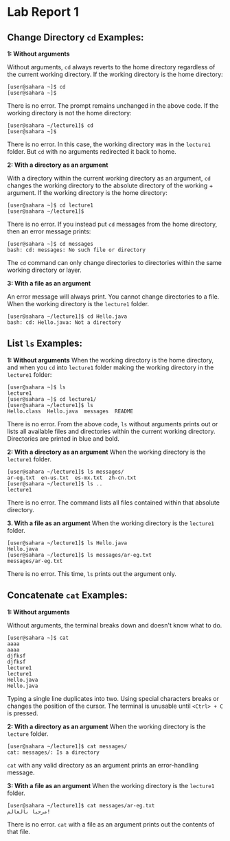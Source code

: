 # Lab Report 1

## Change Directory `cd` Examples:
**1: Without arguments**

Without arguments, `cd` always reverts to the home directory regardless of the current working directory.
If the working directory is the home directory:
```
[user@sahara ~]$ cd
[user@sahara ~]$
```
There is no error. The prompt remains unchanged in the above code. If the working directory is not the home directory:
```
[user@sahara ~/lecture1]$ cd
[user@sahara ~]$
```
There is no error. In this case, the working directory was in the `lecture1` folder. But `cd` with no arguments redirected it back to home. 

**2: With a directory as an argument**

With a directory within the current working directory as an argument, `cd` changes the working directory to the absolute directory of the working + argument.
If the working directory is the home directory:
```
[user@sahara ~]$ cd lecture1
[user@sahara ~/lecture1]$
```
There is no error. 
If you instead put `cd` messages from the home directory, then an error message prints:
```
[user@sahara ~]$ cd messages
bash: cd: messages: No such file or directory
```
The `cd` command can only change directories to directories within the same working directory or layer.

**3: With a file as an argument**

An error message will always print. You cannot change directories to a file.
When the working directory is the `lecture1` folder.
```
[user@sahara ~/lecture1]$ cd Hello.java
bash: cd: Hello.java: Not a directory
```


## List `ls` Examples:
**1: Without arguments**
When the working directory is the home directory, and when you `cd` into `lecture1` folder making the working directory in the `lecture1` folder:
```
[user@sahara ~]$ ls
lecture1
[user@sahara ~]$ cd lecture1/
[user@sahara ~/lecture1]$ ls
Hello.class  Hello.java  messages  README
```
There is no error. From the above code, `ls` without arguments prints out or lists all available files and directories within the current working directory. Directories are printed in blue and bold.

**2: With a directory as an argument**
When the working directory is the `lecture1` folder.
```
[user@sahara ~/lecture1]$ ls messages/
ar-eg.txt  en-us.txt  es-mx.txt  zh-cn.txt
[user@sahara ~/lecture1]$ ls ..
lecture1
```
There is no error. The command lists all files contained within that absolute directory. 

**3. With a file as an argument**
When the working directory is the `lecture1` folder.
```
[user@sahara ~/lecture1]$ ls Hello.java 
Hello.java
[user@sahara ~/lecture1]$ ls messages/ar-eg.txt 
messages/ar-eg.txt
```
There is no error. This time, `ls` prints out the argument only.

## Concatenate `cat` Examples:
**1: Without arguments**

Without arguments, the terminal breaks down and doesn't know what to do.
```
[user@sahara ~]$ cat
aaaa
aaaa
djfksf
djfksf
lecture1
lecture1
Hello.java
Hello.java
```
Typing a single line duplicates into two. Using special characters breaks or changes the position of the cursor. The terminal is unusable until `<Ctrl> + C` is pressed.

**2: With a directory as an argument**
When the working directory is the `lecture` folder.
```
[user@sahara ~/lecture1]$ cat messages/
cat: messages/: Is a directory
```
`cat` with any valid directory as an argument prints an error-handling message.

**3: With a file as an argument**
When the working directory is the `lecture1` folder.
```
[user@sahara ~/lecture1]$ cat messages/ar-eg.txt 
مرحبا بالعالم!
```
There is no error. `cat` with a file as an argument prints out the contents of that file.
